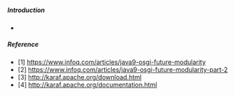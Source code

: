 ##### Introduction
-

##### Reference
- [1] https://www.infoq.com/articles/java9-osgi-future-modularity
- [2] https://www.infoq.com/articles/java9-osgi-future-modularity-part-2
- [3] http://karaf.apache.org/download.html
- [4] http://karaf.apache.org/documentation.html
